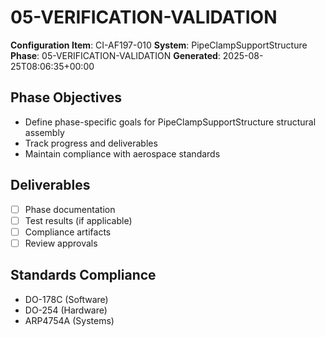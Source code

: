 # 05-VERIFICATION-VALIDATION

**Configuration Item**: CI-AF197-010
**System**: PipeClampSupportStructure
**Phase**: 05-VERIFICATION-VALIDATION
**Generated**: 2025-08-25T08:06:35+00:00

## Phase Objectives
- Define phase-specific goals for PipeClampSupportStructure structural assembly
- Track progress and deliverables
- Maintain compliance with aerospace standards

## Deliverables
- [ ] Phase documentation
- [ ] Test results (if applicable)
- [ ] Compliance artifacts
- [ ] Review approvals

## Standards Compliance
- DO-178C (Software)
- DO-254 (Hardware)
- ARP4754A (Systems)

